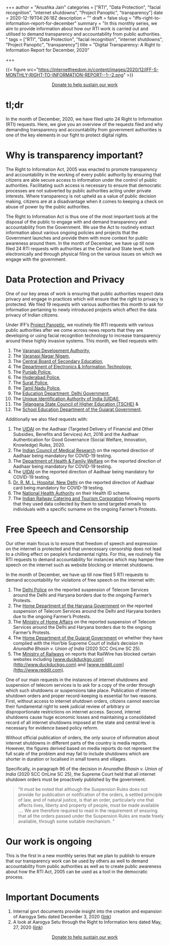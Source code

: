 +++
author = "Anushka Jain"
categories = ["RTI", "Data Protection", "facial recognition", "internet shutdowns", "Project Panoptic", "transparency"]
date = 2020-12-19T04:26:18Z
description = ""
draft = false
slug = "iffs-right-to-information-report-for-december"
summary = "In this monthly series, we aim to provide information about how our RTI work is carried out and utilised to demand transparency and accountability from public authorities. "
tags = ["RTI", "Data Protection", "facial recognition", "internet shutdowns", "Project Panoptic", "transparency"]
title = "Digital Transparency: A Right to Information Report for December, 2020"

+++


{{< figure src="https://internetfreedom.in/content/images/2020/12/IFF-S-MONTHLY-RIGHT-TO-INFORMATION-REPORT--1--2.png" >}}

<div style="text-align:center;">
    <a href="https://internetfreedom.in/donate/" class="button">Donate to help sustain our work</a>
</div>

# tl;dr

In the month of December, 2020, we have filed upto 24 Right to Information (RTI) requests. Here, we give you an overview of the requests filed and why demanding transparency and accountability from government authorities is one of the key elements in our fight to protect digital rights. 

# Why is transparency important?

The Right to Information Act, 2005 was enacted to promote transparency and accountability in the working of every public authority by ensuring that citizens are able secure access to information under the control of public authorities. Facilitating such access is necessary to ensure that democratic processes are not subverted by public authorities acting under private interests. Where transparency is not upheld as a value of public decision making, citizens are at a disadvantage when it comes to keeping a check on abuse of power by the public authorities. 

The Right to Information Act is thus one of the most important tools at the disposal of the public to engage with and demand transparency and accountability from the Government. We use the Act to routinely extract information about various ongoing policies and projects that the Government launches and provide them with more context for public awareness around them. In the month of December, we have up till now filed 24 RTI requests with authorities at the Central and State level, both electronically and through physical filing on the various issues on which we engage with the government. 

# Data Protection and Privacy

One of our key areas of work is ensuring that public authorities respect data privacy and engage in practices which will ensure that the right to privacy is protected. We filed 19 requests with various authorities this month to ask for information pertaining to newly introduced projects which affect the data privacy of Indian citizens. 

Under IFF’s [Project Panoptic](https://panoptic.in/right-to-information), we routinely file RTI requests with various public authorities after we come across news reports that they are developing or using facial recognition technology to increase transparency around these highly invasive systems. This month, we filed requests with:

1. The [Varanasi Development Authority](https://drive.google.com/file/d/1TyH04srteFFjFaAWTUseTC5TG7ZhMB0J/view?usp=sharing),
2. The [Varanasi Nagar Nigam](https://drive.google.com/file/d/1Q33NbauSV_A3qZnp5Mi6jG7M3hKzODlW/view),
3. The [Central Board of Secondary Education](https://drive.google.com/file/d/1WlNGl5UOFjfqJCpQ4xKWdulgZ_RmfNXs/view?usp=sharing),
4. The [Department of Electronics & Information Technology](https://drive.google.com/file/d/1Su5TCyRneWd0fnymzWfg4uEt88nW6ivr/view?usp=sharing),
5. The [Punjab Police](https://drive.google.com/file/d/1yEawAXUJhFEP5zKJthOZGW998Az6uuta/view),
6. The [Hyderabad Police](https://drive.google.com/file/d/1u8kv00AKyK2E1lU9i-vsFZhKtD-y33o6/view),
7. The [Surat Police](https://drive.google.com/file/d/1qDLvf4_DfCTxPrTj0WBEW-B1NMWCLwAw/view),
8. The [Tamil Nadu Police](https://drive.google.com/file/d/1InMDnSHNadpn0cJAMTWxQeF_gNd8xOLL/view),
9. The [Education Department, Delhi Government](https://drive.google.com/file/d/19LI7_EGk2Bmyn2u3Ta6d0zk-HEa4TLuO/view?usp=sharing),
10. The [Unique Identification Authority of India (UIDAI)](https://drive.google.com/file/d/1rPIpXTcHLkc3-qUEehP-6Bi18qnTy_E6/view?usp=sharing),
11. The [Telangana State Council of Higher Education (TSCHE)](https://drive.google.com/file/d/1HUMVGF60wWjYCy9Y-V9nVgyFqBn5fBqa/view) &
12. The [School Education Department of the Gujarat Government](https://drive.google.com/file/d/1ivcms3uk_WTZ_p_bo6hN_mFJHJdNkXVi/view). 

Additionally we also filed requests with:

1. The [UIDAI](https://drive.google.com/file/d/1E7kNc3TEndHBLTQyQ8pkcMQ3m30crlMs/view?usp=sharing) on the Aadhaar (Targeted Delivery of Financial and Other Subsidies, Benefits and Services) Act, 2016 and the Aadhaar Authentication for Good Governance (Social Welfare, Innovation, Knowledge) Rules, 2020.
2. The [Indian Council of Medical Research](https://drive.google.com/file/d/1HzSCJqcefJhqGf4Mb6Eva3_2UJhQcuQ7/view?usp=sharing) on the reported direction of Aadhaar being mandatory for COVID-19 testing.
3. The [Department of Health & Family Welfare](https://drive.google.com/file/d/1BlYhHPL-b_EwaqUg7J7dqh4nIGi9KAIO/view?usp=sharing) on the reported direction of Aadhaar being mandatory for COVID-19 testing.
4. The [UIDAI](https://drive.google.com/file/d/1rNNGi1ah25n9otMTnm5zPlP_vOCBkRTN/view?usp=sharing) on the reported direction of Aadhaar being mandatory for COVID-19 testing.
5. [Dr. R. M. L. Hospital, New Delhi](https://drive.google.com/file/d/18xigjOj4csAQw9c1bn7OmZQP6e20xvuY/view?usp=sharing) on the reported direction of Aadhaar card being mandatory for COVID-19 testing.
6. The [National Health Authority](https://drive.google.com/file/d/1_3Tn3pYnjGmxPiS8UCqYOnR4vE1QDRQH/view?usp=sharing) on their Health ID scheme.
7. The [Indian Railway Catering and Tourism Corporation](https://drive.google.com/file/d/16xw-uPMbQb5Kw3B01_91-uTW_KcXqor3/view?usp=sharing) following reports that they used data collected by them to send targeted emails to individuals with a specific surname on the ongoing Farmer’s Protests. 

# Free Speech and Censorship

Our other main focus is to ensure that freedom of speech and expression on the internet is protected and that unnecessary censorship does not lead to a chilling effect on people’s fundamental rights. For this, we routinely file RTI requests to demand accountability for instances which may hamper free speech on the internet such as website blocking or internet shutdowns. 

In the month of December, we have up till now filed 5 RTI requests to demand accountability for violations of free speech on the internet with:

1. The [Delhi Police](https://drive.google.com/file/d/1KHsqmWrA8A6LodmdSPqkko8MABBz6pBC/view?usp=sharing) on the reported suspension of Telecom Services around the Delhi and Haryana borders due to the ongoing Farmer’s Protests.
2. The [Home Department of the Haryana Government](https://drive.google.com/file/d/18_wLbw-gZR-y4FQNpxCw4eHbEX5ADDyH/view) on the reported suspension of Telecom Services around the Delhi and Haryana borders due to the ongoing Farmer’s Protests.
3. The [Ministry of Home Affairs](https://drive.google.com/file/d/1EU33C98TkgPKyTaGqjeKaRL4jVF3oUSm/view?usp=sharing) on the reported suspension of Telecom Services around the Delhi and Haryana borders due to the ongoing Farmer’s Protests.
4. The [Home Department of the Gujarat Government](https://drive.google.com/file/d/1HNENpquh9tNWHTStwXDkLNrCglVDIS5b/view) on whether they have complied with the Hon’ble Supreme Court of India’s decision in _Anuradha Bhasin v. Union of India_ (2020 SCC OnLine SC 25).
5. The [Ministry of Railways](https://drive.google.com/file/d/1k76mXuxsQcNQx6IYD4HsavohB9daMvMM/view?usp=sharing) on reports that RailWire has blocked certain websites including [www.duckduckgo.com](http://www.duckduckgo.com) and [www.reddit.com](http://www.reddit.com).

One of our main requests in the instances of internet shutdowns and suspension of telecom services is to ask for a copy of the order through which such shutdowns or suspensions take place. Publication of internet shutdown orders and proper record-keeping is essential for two reasons. First, without access to internet shutdown orders, citizens cannot exercise their fundamental right to seek judicial review of arbitrary or disproportionate restrictions on internet access. Second, internet shutdowns cause huge economic losses and maintaining a consolidated record of all internet shutdowns imposed at the state and central level is necessary for evidence based policy reform.

Without official publication of orders, the only source of information about internet shutdowns in different parts of the country is media reports. However, the figures derived based on media reports do not represent the full scale of the problem and may fail to include shutdowns which are shorter in duration or localised in small towns and villages.

Specifically, in paragraph 96 of the decision in _Anuradha Bhasin v. Union of India_ (2020 SCC OnLine SC 25), the Supreme Court held that all internet shutdown orders must be proactively published by the government.

> “It must be noted that although the Suspension Rules does not provide for publication or notification of the orders, a settled principle of law, and of natural justice, is that an order, particularly one that affects lives, liberty and property of people, must be made available …. We are therefore required to read in the requirement of ensuring that all the orders passed under the Suspension Rules are made freely available, through some suitable mechanism. ”

# Our work is ongoing

This is the first in a new monthly series that we plan to publish to ensure that our transparency work can be used by others as well to demand accountability from public authorities as well as to create public awareness about how the RTI Act, 2005 can be used as a tool in the democratic process.

# Important Documents

1. Internal govt documents provide insight into the creation and expansion of Aarogya Setu dated December 3, 2020 ([link](https://internetfreedom.in/aarogya-setu-minutes-of-meetings/))
2. A look at Aarogya Setu through the Right to Information lens dated May, 27, 2020 ([link](https://internetfreedom.in/aarogya-setu-through-the-right-to-information-lens/))



<div style="text-align:center;">
    <a href="https://internetfreedom.in/donate/" class="button">Donate to help sustain our work</a>
</div>



